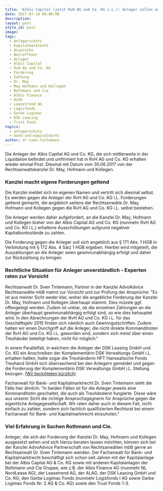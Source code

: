 ```yaml
---
title: 'Albis Capital (jetzt RvH AG und Co. KG i.L.): Anleger sollen an Dr. May, Hofmann und Kollegen zahlen'
date: 2017-07-10 00:00:00
description:
layout: post
style_id: post
image:
tags:
  - Anlegerschutz
  - Kapitalmarktecht
  - Ansprüche
  - Betroffener
  - Anleger
  - Albis Capital
  - RvH AG und Co. KG
  - Forderung
  - Zahlung
  - Dr. May
  - May Hofmann und Kollegen
  - Rothmann und Cie
  - Albis Finance
  - ALAG
  - Leasetrend AG
  - Logisfonds
  - Garbe Logimac
  - DSK Leasing
  - Trust Fond
topics:
  - anlegerschutz
  - bank-und-kapitalmarkt
author: dr-sven-tintemann
---
```



Die Anleger der Albis Capital AG und Co. KG, die sich mittlerweile in der Liquidation befindet und umfirmiert hat in RvH AG und Co. KG erhalten wieder einmal Post. Diesmal mit Datum vom 30.06.2017 von der Rechtsanwaltskanzlei Dr. May, Hofmann und Kollegen.

### Kanzlei macht eigene Forderungen geltend

Die Kanzlei meldet sich im eigenen Namen und vertritt sich diesmal selbst. Es werden gegen die Anleger der RvH AG und Co. KG i.L. Forderungen geltend gemacht, die angeblich seitens der Rechtsanwälte Dr. May, Hofmann und Kollegen gegen die RvH AG und Co. KG i.L. selbst bestehen.

Die Anleger werden daher aufgefordert, an die Kanzlei Dr. May, Hofmann und Kollegen bisher von der Albis Capital AG und Co. KG (nunmehr RvH AG und Co. KG i.L.) erhaltene Ausschüttungen aufgrund negativer Kapitalkontostände zu zahlen.

Die Forderung gegen die Anleger soll sich angeblich aus § 171 Abs. 1 HGB in Verbindung mit § 172 Abs. 4 Satz 1 HGB ergeben. Hierbei wird mitgeteilt, die Auszahlungen an die Anleger seien gewinnunabhängig erfolgt und daher zur Rückzahlung zu bringen.

### Rechtliche Situation für Anleger unverständlich - Experten raten zur Vorsicht

Rechtsanwalt Dr. Sven Tintemann, Partner in der Kanzlei AdvoAdvice Rechtsanwälte mbB mahnt zur Vorsicht und zur Prüfung der Ansprüche: "Es ist aus meiner Sicht weder klar, woher die angebliche Forderung der Kanzlei Dr. May, Hofmann und Kollegen überhaupt stammt. Dies müsste ggf. offengelegt werden. Zudem ist unklar, ob die einzelnen Zahlungen an die Anleger überhaupt gewinnunabhängig erfolgt sind, so wie dies behauptet wird. In den Abrechnungen der RvH AG und Co. KG i.L. für das Geschäftsjahr 2015 finden sich nämlich auch Gewinngutschriften. Zudem halten wir einen Durchgriff auf die Anleger, die nicht direkte Kommanditisten der RvH AG und Co. KG i.L. geworden sind, sondern sich meist über einen Treuhänder beteiligt haben, nicht für möglich."

In einem Parallelfall, in welchem die Anleger der DSK Leasing GmbH und Co. KG ein Anschreiben der Komplementärin DSK Verwaltungs GmbH i.L. erhalten hatten, hatte sogar die Treuhänderin HFT Hanseatische Fonds Treuhand GmbH sich überraschend bei den Anlegern gemeldet und gegen die Forderung der Komplementärin DSK Verwaltungs GmbH i.L. Stellung bezogen. [(Wir berichteten kürzlich)](https://advoadvice.de/blog/dsk-leasing-treuh%C3%A4nderin-warnt-anleger-vor-zahlung-an-dsk-leasing-verwaltung-gmbh-i-l/)

Fachanwalt für Bank- und Kapitalmarktrecht Dr. Sven Tintemann sieht die Fälle hier ähnlich: "In beiden Fällen ist für die Anleger jeweils eine Kommanditistin geschaltet, die auch als Treuhänderin fungierte. Diese wäre aus unserer Sicht die richtige Anspruchsgegnerin für Ansprüche gegen die eigentliche Anlagegesellschaft. Wir raten daher auch in diesem Fall, nicht einfach zu zahlen, sondern sich fachlich qualifizierten Rechtsrat bei einem Fachanwalt für Bank- und Kapitalmarktrecht einzuholen."

### Viel Erfahrung in Sachen Rothmann und Cie.

Anleger, die sich der Forderung der Kanzlei Dr. May, Hofmann und Kollegen ausgesetzt sehen und sich hierzu beraten lassen möchten, können sich bei der Kanzlei AdvoAdvice Partnerschaft von Rechtsanwälten mbB gerne an Rechtsanwalt Dr. Sven Tintemann wenden. Der Fachanwalt für Bank- und Kapitalmarktrecht beschäftigt sich schon seit Jahren mit der Kapitalanlage bei der Albis Capital AG & Co. KG sowie mit anderen Kapitalanlagen der Rothmann und Cie Gruppe, wie z.B. der Albis Finance AG (nunmehr NL NordLease AG), der Leasetrend AG, der ALAG, der DSK Leasing GmbH und Co. KG, den Garbe Logimac Fonds (nunmehr Logisfonds I AG sowie Garbe Logimac Fonds Nr. 2 AG & Co. KG) sowie den Trust Fonds 1-3.